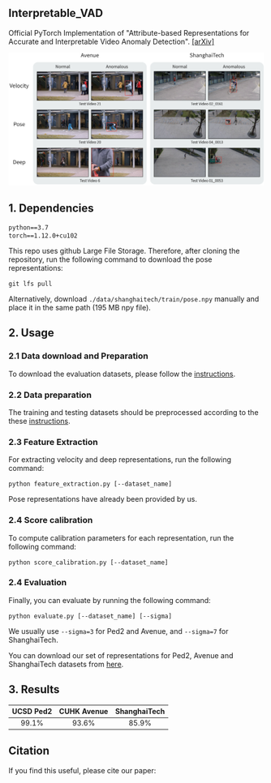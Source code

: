 ## Interpretable_VAD
Official PyTorch Implementation of "Attribute-based Representations for Accurate and Interpretable Video Anomaly Detection". [\[arXiv\]]()

![interpretable VAD](./figures/interpretability.png)

## 1. Dependencies
```
python==3.7
torch==1.12.0+cu102
```
This repo uses github Large File Storage. Therefore, after cloning the repository, run the following command to download the pose representations:
```
git lfs pull
```
Alternatively, download ```./data/shanghaitech/train/pose.npy``` manually and place it in the same path (195 MB npy file).
## 2. Usage
### 2.1 Data download and Preparation
To download the evaluation datasets, please follow the [instructions](./data/README.md).

### 2.2 Data preparation
The training and testing datasets should be preprocessed according to the these [instructions](./pre_processing/README.md).

### 2.3 Feature Extraction
For extracting velocity and deep representations, run the following command:

```
python feature_extraction.py [--dataset_name]
```

Pose representations have already been provided by us.

### 2.4 Score calibration
To compute calibration parameters for each representation, run the following command:
```
python score_calibration.py [--dataset_name]
```
### 2.4 Evaluation
Finally, you can evaluate by running the following command:
```
python evaluate.py [--dataset_name] [--sigma]
```
We usually use ```--sigma=3``` for Ped2 and Avenue, and ```--sigma=7``` for ShanghaiTech.

You can download our set of representations for Ped2, Avenue and ShanghaiTech datasets from [here](https://drive.google.com/drive/folders/1vSMpDb5jIyc2tNJaYVphguUlFcwPayms?usp=sharing).

## 3. Results

| UCSD Ped2 | CUHK Avenue | ShanghaiTech |
|:---------:|:-----------:|:------------:|
|   99.1%   |    93.6%    |    85.9%     |


## Citation
If you find this useful, please cite our paper:
```

```
